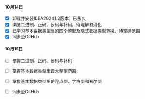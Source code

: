 #### 10月14日

* [x] 卸载并安装IDEA2024.1.2版本，已永久
* [x] 浏览二进制、正码、反码与补码，待理解和消化
* [x] 已学习基本数据类型里的四个整型及隐式数据类型转换，待掌握范围
* [x] 同步至GitHub

#### 10月15日

* [ ] 掌握二进制、正码、反码与补码
* [ ] 掌握基本数据类型里四大整型范围
* [ ] 掌握基本数据类型里的浮点型、字符型和布尔型
* [ ] 同步至GitHub

